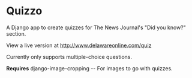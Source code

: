 Quizzo
=============

A Django app to create quizzes for The News Journal's "Did you know?" section.

View a live version at http://www.delawareonline.com/quiz

Currently only supports multiple-choice questions.

**Requires**
django-image-cropping -- For images to go with quizzes.
